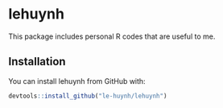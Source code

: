 
<!-- README.md is generated from README.Rmd. Please edit that file -->
# lehuynh

<!-- badges: start -->
<!-- badges: end -->
This package includes personal R codes that are useful to me.

## Installation

You can install lehuynh from GitHub with:

``` r
devtools::install_github("le-huynh/lehuynh")
```
